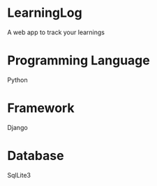# LearningLog

A web app to track your learnings

# Programming Language
Python

# Framework
Django

# Database
SqlLite3
